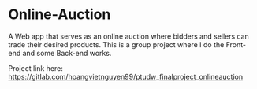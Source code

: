 # Online-Auction
A Web app that serves as an online auction where bidders and sellers can trade their desired products. This is a group project where I do the Front-end and some Back-end works.

Project link here: https://gitlab.com/hoangvietnguyen99/ptudw_finalproject_onlineauction
